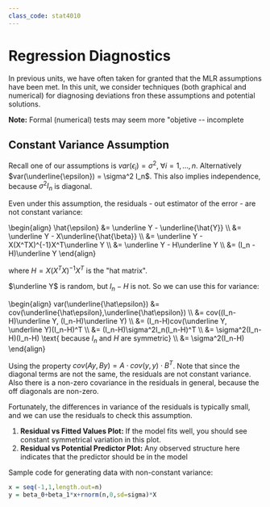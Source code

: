 ```yaml
---
class_code: stat4010
---
```

# Regression Diagnostics

In previous units, we have often taken for granted that the MLR assumptions have been met. In this unit, we consider techniques (both graphical and numerical) for diagnosing deviations fron these assumptions and potential solutions.

__Note:__ Formal (numerical) tests may seem more "objetive -- incomplete

## Constant Variance Assumption

Recall one of our assumptions is $var(\epsilon_i) = \sigma^2$, $\forall i = 1,\dots,n$. Alternatively $var(\underline{\epsilon}) = \sigma^2 I_n$. This also implies independence, because $\sigma^2 I_n$ is diagonal.

Even under this assumption, the residuals - out estimator of the error - are not constant variance:

\begin{align}
\hat{\epsilon} &= \underline Y - \underline{\hat{Y}} \\\ 
&= \underline Y - X\underline{\hat{\beta}} \\\ 
&= \underline Y - X(X^TX)^{-1}X^T\underline Y \\\ 
&= \underline Y - H\underline Y \\\ 
&= (I_n - H)\underline Y
\end{align}

where $H = X(X^TX)^{-1}X^T$ is the "hat matrix".

$\underline Y$ is random, but $I_n - H$ is not. So we can use this for variance:

\begin{align}
var(\underline{\hat\epsilon}) &= cov(\underline{\hat\epsilon},\underline{\hat\epsilon}) \\\ 
&= cov((I_n-H)\underline Y, (I_n-H)\underline Y) \\\ 
&= (I_n-H)cov(\underline Y, \underline Y)(I_n-H)^T \\\ 
&= (I_n-H)\sigma^2I_n(I_n-H)^T \\\ 
&= \sigma^2(I_n-H)(I_n-H) \text{ because $I_n$ and $H$ are symmetric} \\\ 
&= \sigma^2(I_n-H)
\end{align}

Using the property $cov(Ay,By) = A\cdot cov(y,y)\cdot B^T$. Note that since the diagonal terms are not the same, the residuals are not constant variance. Also there is a non-zero covariance in the residuals in general, because the off diagonals are non-zero.

Fortunately, the differences in variance of the residuals is typically small, and we can use the residuals to check this assumption.

1. __Residual vs Fitted Values Plot:__ If the model fits well, you should see constant symmetrical variation in this plot.
2. __Residual vs Potential Predictor Plot:__ Any observed structure here indicates that the predictor should be in the model

Sample code for generating data with non-constant variance:

```R
x = seq(-1,1,length.out=n)
y = beta_0+beta_1*x+rnorm(n,0,sd=sigma)*X
```